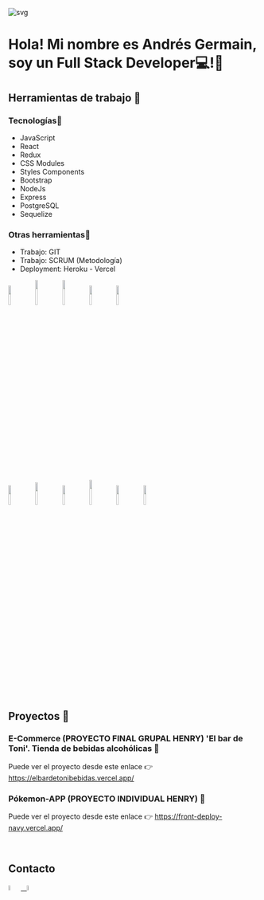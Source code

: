 ![svg](https://user-images.githubusercontent.com/93661868/174691720-130edbea-3f67-48c0-a1f5-0a59ab6c6fdc.svg)

# **Hola! Mi nombre es Andrés Germain, soy un Full Stack Developer**:computer:!👋

## Herramientas de trabajo :wrench:

### Tecnologías:pushpin:
- JavaScript
- React 
- Redux 
- CSS Modules  
- Styles Components 
- Bootstrap 
- NodeJs 
- Express
- PostgreSQL 
- Sequelize

### Otras herramientas:pushpin:
- Trabajo: GIT
- Trabajo: SCRUM (Metodología)
- Deployment: Heroku - Vercel
<p>
  <code><img width="10%" src="https://www.vectorlogo.zone/logos/w3_html5/w3_html5-ar21.svg"></code>
  <code><img width="10%" height="50px" src="https://github.com/WanCirone/wancirone/blob/main/logos/1200px-Devicon-css3-plain.svg.png"></code>
  <code><img width="10%" height="50px" src="https://github.com/WanCirone/wancirone/blob/main/logos/javascript-1.svg"></code>
  <code><img width="10%" src="https://www.vectorlogo.zone/logos/git-scm/git-scm-ar21.svg"></code>
  <code><img width="10%" src="https://www.vectorlogo.zone/logos/getbootstrap/getbootstrap-ar21.svg"></code>
  <br />
  <code><img width="10%" src="https://www.vectorlogo.zone/logos/reactjs/reactjs-ar21.svg"></code>
  <code><img width="10%" height="45" src="https://cdn.worldvectorlogo.com/logos/redux.svg"></code>
  <code><img width="10%" src="https://www.vectorlogo.zone/logos/nodejs/nodejs-ar21.svg"></code>
  <code><img  width="10%" height="50px" src="https://github.com/WanCirone/wancirone/blob/main/logos/expressjs.svg"></code>
  <code><img width="10%" src="https://www.vectorlogo.zone/logos/postgresql/postgresql-ar21.svg"></code>
  <code><img width="10%" src="https://www.vectorlogo.zone/logos/sequelizejs/sequelizejs-ar21.svg"></code>
  <br />
</p>

&nbsp;

## Proyectos :briefcase:

### E-Commerce (PROYECTO FINAL GRUPAL HENRY) 'El bar de Toni'. Tienda de bebidas alcohólicas :pushpin:
Puede ver el proyecto desde este enlace :point_right: https://elbardetonibebidas.vercel.app/


### Pókemon-APP (PROYECTO INDIVIDUAL HENRY) :pushpin:
Puede ver el proyecto desde este enlace :point_right: https://front-deploy-navy.vercel.app/

&nbsp;


## Contacto 
<span >
<a href="https://www.linkedin.com/in/andres-germain-dev/" ><img width="5%" src="https://github.com/WanCirone/wancirone/blob/main/logos/linkedin-icon.png"> &nbsp;
<a href="mailto:andygermain17@gmail.com" ><img width="5%" src="https://github.com/WanCirone/wancirone/blob/main/logos/gmail-icon%20green.png">
</span>




